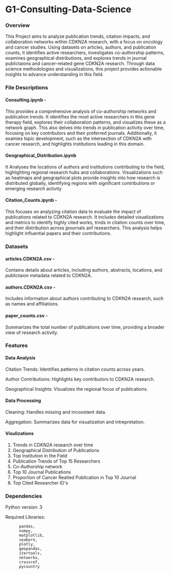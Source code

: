 # G1-Consulting-Data-Science

### Overview 

This Project aims to analyze publication trends, citation impacts, and collaboration networks within CDKN2A research, with a focus on oncology and cancer studies. Using datasets on articles, authors, and publication counts, it identifies active researchers, investigates co-authorship patterns, examines geographical distributions, and explores trends in journal publictaions and cancer-related gene CDKN2A research. Through data science methodologies and visualizations, this project provides actionable insights to advance understanding in this field.

### File Descriptions

#### Consulting.ipynb - 

This provides a comprehensive analysis of co-authorship networks and publication trends. It identifies the most active researchers in this gene therapy field, explores their collaboration patterns, and visualizes these as a network graph. This also delves into trends in publication activity over time, focusing on key contributors and their preferred journals. Additionally, it examies topic development, such as the intersection of CDKN2A with cancer research, and highlights institutions leading in this domain.

#### Geographical_Distribution.ipynb

It Analyses the locations of authors and institutions contributing to the field, highlighting regional research hubs and collaborations. Visualizations such as heatmaps and geographical plots provide insights into how research is distributed globally, identifying regions with significant contributions or emerging research activity

#### Citation_Counts.ipynb - 

This focuses on analyzing citation data to evaluate the impact of publications related to CDKN2A research. It includes detailed visualizations and metrics to identify highly cited works, trnds in citation counts over time, and their distribution across jpournals anf researchers. This analysis helps highlight influential papers and their contributions.

### Datasets 

#### articles.CDKN2A.csv - 

Contains details about articles, including authors, abstracts, locations, and publictaion metadata related to CDKN2A.

#### authors.CDKN2A.csv -

Includes information about authors contributing to CDKN2A research, such as names and affiliations.

#### paper_counts.csv -

Summarizes the total number of publications over time, providing a broader view of research activity.

### Features 

#### Data Analysis 

Citation Trends: Identifies patterns in citation counts across years.

Author Contributions: Highlights key contributors to CDKN2A research.

Geographical Insights: Visualizes the regional focus of publications.

#### Data Processing 

Cleaning: Handles missing and incosistent data. 

Aggregation: Summarizes data for visualization and intrepretation.

#### Visulizations

1. Trends in CDKN2A research over time
2. Geographical Distribution of Publications
3. Top Institution in the Field
4. Publication Trends of Top 15 Researchers 
5. Co-Authorship network
6. Top 10 Journal Publications 
7. Proportion of Cancer Realted Publication in Top 10 Journal
8. Top Cited Researcher ID's

### Dependencies 

Python version: 3

Required Libraries:

          pandas,
          numpy,
          matplotlib,
          seaborn,
          plotly,
          geopandas,
          itertools,
          networkx,
          crossref,
          pycountry
          
          
          
          
